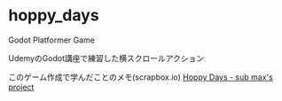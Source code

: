 # hoppy_days
Godot Platformer Game

UdemyのGodot講座で練習した横スクロールアクション

このゲーム作成で学んだことのメモ(scrapbox.io)
[Hoppy Days - sub max's project](https://scrapbox.io/greatsword8821-90190895/Hoppy_Days)
